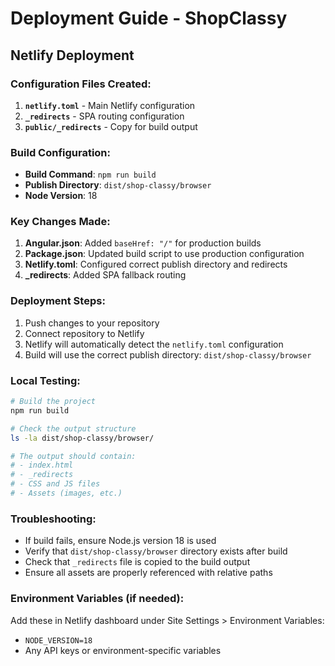 # Deployment Guide - ShopClassy

## Netlify Deployment

### Configuration Files Created:

1. **`netlify.toml`** - Main Netlify configuration
2. **`_redirects`** - SPA routing configuration
3. **`public/_redirects`** - Copy for build output

### Build Configuration:

- **Build Command**: `npm run build`
- **Publish Directory**: `dist/shop-classy/browser`
- **Node Version**: 18

### Key Changes Made:

1. **Angular.json**: Added `baseHref: "/"` for production builds
2. **Package.json**: Updated build script to use production configuration
3. **Netlify.toml**: Configured correct publish directory and redirects
4. **_redirects**: Added SPA fallback routing

### Deployment Steps:

1. Push changes to your repository
2. Connect repository to Netlify
3. Netlify will automatically detect the `netlify.toml` configuration
4. Build will use the correct publish directory: `dist/shop-classy/browser`

### Local Testing:

```bash
# Build the project
npm run build

# Check the output structure
ls -la dist/shop-classy/browser/

# The output should contain:
# - index.html
# - _redirects
# - CSS and JS files
# - Assets (images, etc.)
```

### Troubleshooting:

- If build fails, ensure Node.js version 18 is used
- Verify that `dist/shop-classy/browser` directory exists after build
- Check that `_redirects` file is copied to the build output
- Ensure all assets are properly referenced with relative paths

### Environment Variables (if needed):

Add these in Netlify dashboard under Site Settings > Environment Variables:
- `NODE_VERSION=18`
- Any API keys or environment-specific variables
